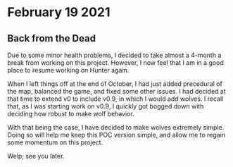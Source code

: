 # February 19 2021
## Back from the Dead
Due to some minor health problems, I decided to take almost a 4-month a break from working on this project. However, I now feel that I am in a good place to resume working on Hunter again.

When I left things off at the end of October, I had just added precedural of the map, balanced the game, and fixed some other issues. I had decided at that time to extend v0 to include v0.9, in which I would add wolves. I recall that, as I was starting work on v0.9, I quickly got bogged down with deciding how robust to make wolf behavior.

With that being the case, I have decided to make wolves extremely simple. Doing so will help me keep this POC version simple, and allow me to regain some momentum on this project.

Welp, see you later.